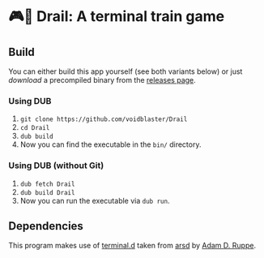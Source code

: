 # 🎮🚂 Drail: A terminal train game


## Build
You can either build this app yourself (see both variants below) or just *download* a precompiled binary from the [releases page](https://github.com/voidblaster/Drail/releases).

### Using DUB
1. `git clone https://github.com/voidblaster/Drail`
2. `cd Drail`
3. `dub build`
4. Now you can find the executable in the `bin/` directory.

### Using DUB (without Git)
1. `dub fetch Drail`
2. `dub build Drail`
3. Now you can run the executable via `dub run`.


## Dependencies
This program makes use of [terminal.d](https://github.com/adamdruppe/arsd/blob/master/terminal.d) taken from [arsd](https://github.com/adamdruppe/arsd) by [Adam D. Ruppe](https://github.com/adamdruppe).
